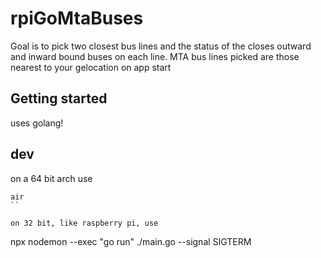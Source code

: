 # rpiGoMtaBuses

Goal is to pick two closest bus lines and the status of the closes outward and inward bound buses on each line.  MTA bus lines picked are those nearest to your gelocation on app start



## Getting started
uses golang!

## dev
on a 64 bit arch use
```
air
``

on 32 bit, like raspberry pi, use
```
npx nodemon --exec "go run" ./main.go --signal SIGTERM
```
